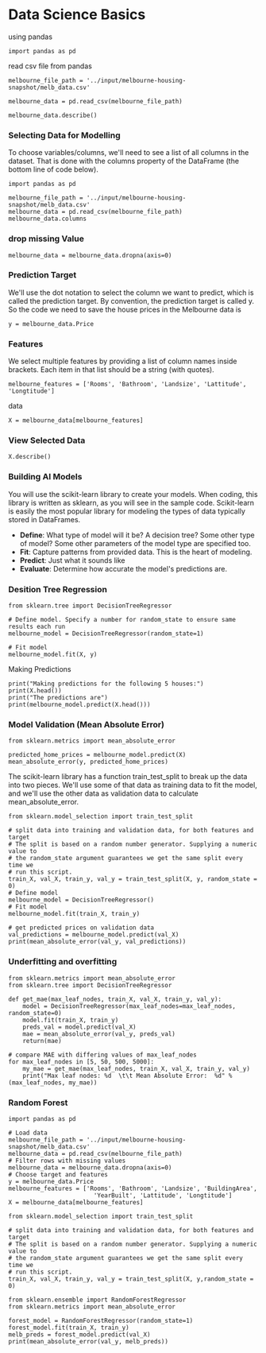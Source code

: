 # Data Science Basics

using pandas

```
import pandas as pd
```

read csv file from pandas
```
melbourne_file_path = '../input/melbourne-housing-snapshot/melb_data.csv'

melbourne_data = pd.read_csv(melbourne_file_path) 

melbourne_data.describe()
```

### Selecting Data for Modelling
To choose variables/columns, we'll need to see a list of all columns in the dataset. That is done with the columns property of the DataFrame (the bottom line of code below).
```
import pandas as pd

melbourne_file_path = '../input/melbourne-housing-snapshot/melb_data.csv'
melbourne_data = pd.read_csv(melbourne_file_path) 
melbourne_data.columns
```
### drop missing Value
```
melbourne_data = melbourne_data.dropna(axis=0)
```

### Prediction Target
We'll use the dot notation to select the column we want to predict, which is called the prediction target. By convention, the prediction target is called y. So the code we need to save the house prices in the Melbourne data is
```
y = melbourne_data.Price
```
### Features
We select multiple features by providing a list of column names inside brackets. Each item in that list should be a string (with quotes).
```
melbourne_features = ['Rooms', 'Bathroom', 'Landsize', 'Lattitude', 'Longtitude']
```
data
```
X = melbourne_data[melbourne_features]
```
### View Selected Data
```
X.describe()
```
### Building AI Models
You will use the scikit-learn library to create your models. When coding, this library is written as sklearn, as you will see in the sample code. Scikit-learn is easily the most popular library for modeling the types of data typically stored in DataFrames.

* **Define**: What type of model will it be? A decision tree? Some other type of model? Some other parameters of the model type are specified too.
* **Fit**: Capture patterns from provided data. This is the heart of modeling.
* **Predict**: Just what it sounds like
* **Evaluate**: Determine how accurate the model's predictions are.

### Desition Tree Regression
```
from sklearn.tree import DecisionTreeRegressor

# Define model. Specify a number for random_state to ensure same results each run
melbourne_model = DecisionTreeRegressor(random_state=1)

# Fit model
melbourne_model.fit(X, y)
```
Making Predictions 
```
print("Making predictions for the following 5 houses:")
print(X.head())
print("The predictions are")
print(melbourne_model.predict(X.head()))
```
### Model Validation (Mean Absolute Error)
```
from sklearn.metrics import mean_absolute_error

predicted_home_prices = melbourne_model.predict(X)
mean_absolute_error(y, predicted_home_prices)
```

The scikit-learn library has a function train_test_split to break up the data into two pieces. We'll use some of that data as training data to fit the model, and we'll use the other data as validation data to calculate mean_absolute_error.

```
from sklearn.model_selection import train_test_split

# split data into training and validation data, for both features and target
# The split is based on a random number generator. Supplying a numeric value to
# the random_state argument guarantees we get the same split every time we
# run this script.
train_X, val_X, train_y, val_y = train_test_split(X, y, random_state = 0)
# Define model
melbourne_model = DecisionTreeRegressor()
# Fit model
melbourne_model.fit(train_X, train_y)

# get predicted prices on validation data
val_predictions = melbourne_model.predict(val_X)
print(mean_absolute_error(val_y, val_predictions))
```

### Underfitting and overfitting
```
from sklearn.metrics import mean_absolute_error
from sklearn.tree import DecisionTreeRegressor

def get_mae(max_leaf_nodes, train_X, val_X, train_y, val_y):
    model = DecisionTreeRegressor(max_leaf_nodes=max_leaf_nodes, random_state=0)
    model.fit(train_X, train_y)
    preds_val = model.predict(val_X)
    mae = mean_absolute_error(val_y, preds_val)
    return(mae)
```

```
# compare MAE with differing values of max_leaf_nodes
for max_leaf_nodes in [5, 50, 500, 5000]:
    my_mae = get_mae(max_leaf_nodes, train_X, val_X, train_y, val_y)
    print("Max leaf nodes: %d  \t\t Mean Absolute Error:  %d" %(max_leaf_nodes, my_mae))
```
### Random Forest

```
import pandas as pd
    
# Load data
melbourne_file_path = '../input/melbourne-housing-snapshot/melb_data.csv'
melbourne_data = pd.read_csv(melbourne_file_path) 
# Filter rows with missing values
melbourne_data = melbourne_data.dropna(axis=0)
# Choose target and features
y = melbourne_data.Price
melbourne_features = ['Rooms', 'Bathroom', 'Landsize', 'BuildingArea', 
                        'YearBuilt', 'Lattitude', 'Longtitude']
X = melbourne_data[melbourne_features]

from sklearn.model_selection import train_test_split

# split data into training and validation data, for both features and target
# The split is based on a random number generator. Supplying a numeric value to
# the random_state argument guarantees we get the same split every time we
# run this script.
train_X, val_X, train_y, val_y = train_test_split(X, y,random_state = 0)
```
```
from sklearn.ensemble import RandomForestRegressor
from sklearn.metrics import mean_absolute_error

forest_model = RandomForestRegressor(random_state=1)
forest_model.fit(train_X, train_y)
melb_preds = forest_model.predict(val_X)
print(mean_absolute_error(val_y, melb_preds))
```